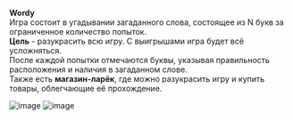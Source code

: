 **Wordy**  
Игра состоит в угадывании загаданного слова, состоящее из N букв за ограниченное количество попыток.  
**Цель** - разукрасить всю игру. С выигрышами игра будет всё усложняться.  
После каждой попытки отмечаются буквы, указывая правильность расположения и наличия в загаданном слове.  
Также есть **магазин-ларёк**, где можно разукрасить игру и купить товары, облегчающие её прохождение.  

    
![image](https://github.com/user-attachments/assets/2f28875e-1fcf-463e-a388-5c5cbc1ae6b6)
![image](https://github.com/user-attachments/assets/eefea724-a14b-487e-b1a5-8368656e4787)
